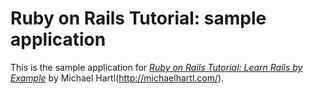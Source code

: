 # Ruby on Rails Tutorial: sample application

This is the sample application for [*Ruby on Rails Tutorial: Learn Rails by Example*](http://railstutorial.org/) by Michael Hartl(http://michaelhartl.com/).